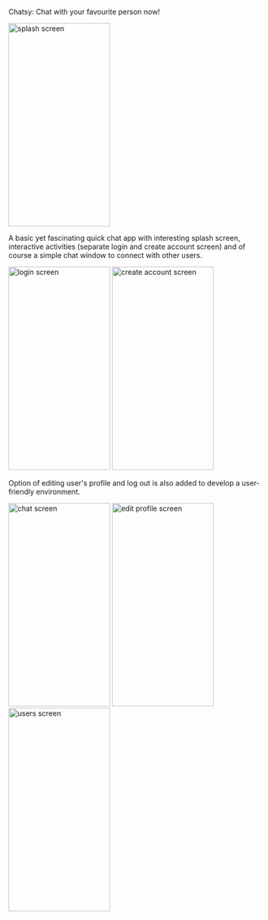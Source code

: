 Chatsy: Chat with your favourite person now!

<img src="https://user-images.githubusercontent.com/66664643/129386022-62a52f41-4145-465b-8af2-6a1c9fd7d458.png" alt="splash screen" width="200" height="400">



A basic yet fascinating quick chat app with interesting splash screen, interactive activities (separate login and create account screen) and of course a simple chat window to connect with other users.

<img src="https://user-images.githubusercontent.com/66664643/129386019-4cdba32c-4f44-485f-9fc0-a37b93424425.png" alt="login screen" width="200" height="400">                 <img src="https://user-images.githubusercontent.com/66664643/129386014-0afba36e-23a9-4e0f-a54e-912927a80ebc.png" alt="create account screen" width="200" height="400">



Option of editing user's profile and log out is also added to develop a user-friendly environment.

<img src="https://user-images.githubusercontent.com/66664643/129386257-0d4998ff-6f30-44ff-8bba-69565b24143a.png" alt="chat screen" width="200" height="400">    <img src="https://user-images.githubusercontent.com/66664643/129386266-169f25ca-ba2a-49f2-85aa-ecd8ec5897b5.png" alt="edit profile screen" width="200" height="400">    <img src="https://user-images.githubusercontent.com/66664643/129386521-667f3978-a5d1-41bc-ab1f-92e7f5a35c39.png" alt="users screen" width="200" height="400">
